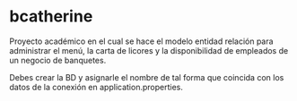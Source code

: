 # bcatherine

Proyecto académico en el cual se hace el modelo entidad relación para administrar el menú, la carta de licores y la disponibilidad de empleados de un negocio de banquetes. 

Debes crear la BD y asignarle el nombre de tal forma que coincida con los datos de la conexión en application.properties.
